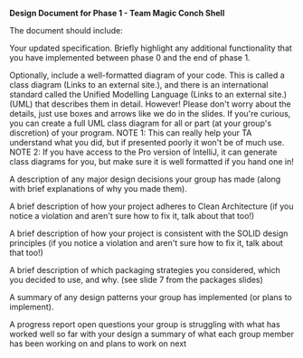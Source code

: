 **Design Document for Phase 1 - Team Magic Conch Shell**


The document should include:

Your updated specification.
Briefly highlight any additional functionality that you have implemented between phase 0 and the end of phase 1.

Optionally, include a well-formatted diagram of your code. This is called a class diagram (Links to an external site.), and there is an international standard called the Unified Modelling Language (Links to an external site.) (UML) that describes them in detail. However! Please don't worry about the details, just use boxes and arrows like we do in the slides. If you're curious, you can create a full UML class diagram for all or part (at your group's discretion) of your program.
NOTE 1: This can really help your TA understand what you did, but if presented poorly it won't be of much use.
NOTE 2: If you have access to the Pro version of IntelliJ, it can generate class diagrams for you, but make sure it is well formatted if you hand one in!

A description of any major design decisions your group has made (along with brief explanations of why you made them).

A brief description of how your project adheres to Clean Architecture (if you notice a violation and aren't sure how to fix it, talk about that too!)

A brief description of how your project is consistent with the SOLID design principles (if you notice a violation and aren't sure how to fix it, talk about that too!)

A brief description of which packaging strategies you considered, which you decided to use, and why. (see slide 7 from the packages slides)

A summary of any design patterns your group has implemented (or plans to implement).

A progress report
open questions your group is struggling with
what has worked well so far with your design
a summary of what each group member has been working on and plans to work on next